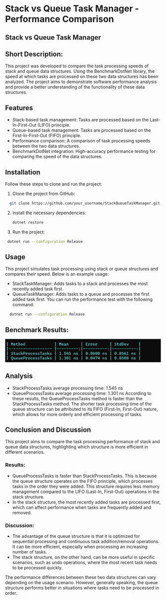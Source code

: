 # Stack vs Queue Task Manager - Performance Comparison
## Stack vs Queue Task Manager


## Short Description:
This project was developed to compare the task processing speeds of stack and queue data structures. Using the BenchmarkDotNet library, the speed at which tasks are processed on these two data structures has been analyzed. The project aims to demonstrate software performance analysis and provide a better understanding of the functionality of these data structures.

## Features
- Stack-based task management: Tasks are processed based on the Last-In-First-Out (LIFO) principle.
- Queue-based task management: Tasks are processed based on the First-In-First-Out (FIFO) principle.
- Performance comparison: A comparison of task processing speeds between the two data structures.
- BenchmarkDotNet integration: High-accuracy performance testing for comparing the speed of the data structures.

## Installation
Follow these steps to clone and run the project:

1. Clone the project from GitHub:
  ```bash
    git clone https://github.com/your_username/StackQueueTaskManager.git
   ```

2. Install the necessary dependencies:
   ```bash
   dotnet restore
   ```

3. Run the project:
 ```bash
  dotnet run --configuration Release
  ```

## Usage
This project simulates task processing using stack or queue structures and compares their speed. Below is an example usage:

- StackTaskManager: Adds tasks to a stack and processes the most recently added task first.
- QueueTaskManager: Adds tasks to a queue and processes the first added task first.
You can run the performance test with the following command:
```bash
  dotnet run --configuration Release
```


## Benchmark Results: 
<img src="https://github.com/cemalsezer/StackQueueTaskManager/blob/master/img/result.png" />

## Analysis
- StackProcessTasks average processing time: 1.545 ns
- QueueProcessTasks average processing time: 1.301 ns
According to these results, the QueueProcessTasks method is faster than the StackProcessTasks method.
The shorter task processing time of the queue structure can be attributed to its FIFO (First-In, First-Out) nature, which allows for more orderly and efficient processing of tasks.


## Conclusion and Discussion
This project aims to compare the task processing performance of stack and queue data structures, highlighting which structure is more efficient in different scenarios.

### Results:
- QueueProcessTasks is faster than StackProcessTasks. This is because the queue structure operates on the FIFO principle, which processes tasks in the order they were added. This structure requires less memory management compared to the LIFO (Last-In, First-Out) operations in the stack structure.
- In the stack structure, the most recently added tasks are processed first, which can affect performance when tasks are frequently added and removed.
### Discussion:
- The advantage of the queue structure is that it is optimized for sequential processing and continuous task addition/removal operations. It can be more efficient, especially when processing an increasing number of tasks.
- The stack structure, on the other hand, can be more useful in specific scenarios, such as undo operations, where the most recent task needs to be processed quickly.


The performance differences between these two data structures can vary depending on the usage scenario. However, generally speaking, the queue structure performs better in situations where tasks need to be processed in order.
